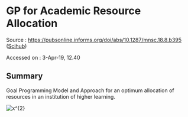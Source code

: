 # GP for Academic Resource Allocation
Source : https://pubsonline.informs.org/doi/abs/10.1287/mnsc.18.8.b395 ([Scihub](http://sci-hub.tw/https://pubsonline.informs.org/doi/pdf/10.1287/mnsc.18.8.B395))

Accessed on : 3-Apr-19, 12.40


## Summary

Goal Programming Model and Approach for an optimum allocation of resources in an institution of higher learning.

<img src="https://latex.codecogs.com/gif.latex?x^{2}" title="x^{2}" /> <!-- Raw : -->
